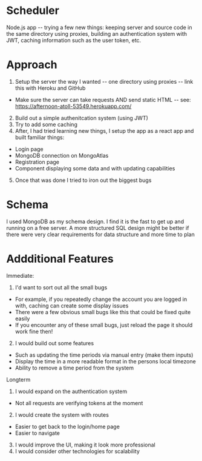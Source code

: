 # Scheduler
Node.js app -- trying a few new things: keeping server and source code in the same directory using proxies, building an authentication system with JWT, caching information such as the user token, etc.


# Approach
1. Setup the server the way I wanted -- one directory using proxies -- link this with Heroku and GitHub
  - Make sure the server can take requests AND send static HTML -- see: https://afternoon-atoll-53549.herokuapp.com/
2. Build out a simple authenitcation system (using JWT)
3. Try to add some caching
4. After, I had tried learning new things, I setup the app as a react app and built familiar things:
  - Login page
  - MongoDB connection on MongoAtlas
  - Registration page
  - Component displaying some data and with updating capabilities
5. Once that was done I tried to iron out the biggest bugs

# Schema
I used MongoDB as my schema design. I find it is the fast to get up and running on a free server. A more structured SQL design might be better if there were very clear requirements for data structure and more time to plan

# Addditional Features
Immediate:
1. I'd want to sort out all the small bugs
  - For example, if you repeatedly change the account you are logged in with, caching can create some display issues
  - There were a few obvious small bugs like this that could be fixed quite easily
  - If you encounter any of these small bugs, just reload the page it should work fine then!
2. I would build out some features
  - Such as updating the time periods via manual entry (make them inputs)
  - Display the time in a more readable format in the persons local timezone
  - Ability to remove a time period from the system

Longterm
1. I would expand on the authentication system
  - Not all requests are verifying tokens at the moment
2. I would create the system with routes
  - Easier to get back to the login/home page
  - Easier to navigate
3. I would improve the UI, making it look more professional
4. I would consider other technologies for scalability
